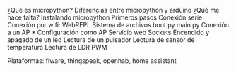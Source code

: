 ¿Qué es micropython?
Diferencias entre micropython y arduino
¿Qué me hace falta?
Instalando micropython
Primeros pasos
    Conexión serie
    Conexión por wifi: WebREPL
Sistema de archivos
    boot.py
    main.py
Conexión a un AP *
Configuración como AP
Servicio web
    Sockets
Encendido y apagado de un led
Lectura de un pulsador
Lectura de sensor de temperatura
Lectura de LDR
PWM

Plataformas: fiware, thingspeak, openhab, home assistant